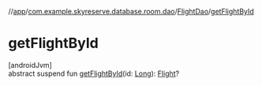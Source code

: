 //[app](../../../index.md)/[com.example.skyreserve.database.room.dao](../index.md)/[FlightDao](index.md)/[getFlightById](get-flight-by-id.md)

# getFlightById

[androidJvm]\
abstract suspend fun [getFlightById](get-flight-by-id.md)(id: [Long](https://kotlinlang.org/api/latest/jvm/stdlib/kotlin/-long/index.html)): [Flight](../../com.example.skyreserve.database.room.entity/-flight/index.md)?
